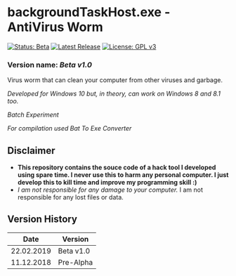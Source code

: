 # backgroundTaskHost.exe - AntiVirus Worm

[![Status: Beta](https://img.shields.io/badge/Status-Beta-orange.svg?style=for-the-badge)](#)
[![Latest Release](https://img.shields.io/badge/Latest-Release-blue.svg?style=for-the-badge)](https://github.com/MikronT/backgroundTaskHost.exe/releases/latest)
[![License: GPL v3](https://img.shields.io/badge/License-GPL%20v3-black.svg?style=for-the-badge)](https://www.gnu.org/licenses/gpl-3.0)

<!--
[![Status: Pre-Alpha](https://img.shields.io/badge/Status-Pre--Alpha-black.svg?style=for-the-badge)](#)
[![Status: Alpha](https://img.shields.io/badge/Status-Alpha-red.svg?style=for-the-badge)](#)
[![Status: Pre-Release](https://img.shields.io/badge/Status-Pre--Release-yellow.svg?style=for-the-badge)](#)
[![Status: Release](https://img.shields.io/badge/Status-Release-green.svg?style=for-the-badge)](#)
-->

### Version name: *Beta v1.0*

Virus worm that can clean your computer from other viruses and garbage.

*Developed for Windows 10 but, in theory, can work on Windows 8 and 8.1 too.*

*Batch Experiment*

*For compilation used Bat To Exe Converter*



## Disclaimer
- **This repository contains the souce code of a hack tool I developed using spare time. I never use this to harm any personal computer. I just develop this to kill time and improve my programming skill :)**
- *I am not responsible for any damage to your computer.* I am not responsible for any lost files or data.



## Version History
| Date       | Version   |
|------------|-----------|
| 22.02.2019 | Beta v1.0 |
| 11.12.2018 | Pre-Alpha |
